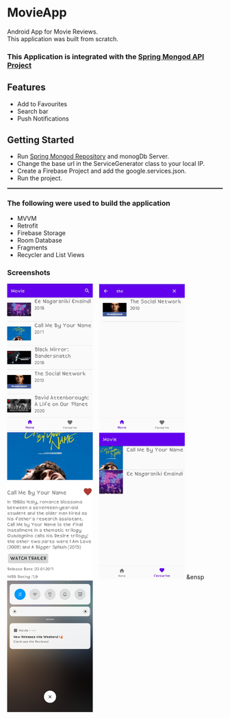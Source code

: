 # MovieApp
Android App for Movie Reviews.      
This application was built from scratch.  

### This Application is integrated with the [Spring Mongod API Project](https://github.com/yash-k9/spring-boot-mongodb-movieAPI)

<!-- Features -->
## Features
- Add to Favourites
- Search bar
- Push Notifications

<!-- GETTING STARTED -->
## Getting Started
- Run [Spring Mongod Repository](https://github.com/yash-k9/spring-boot-mongodb-movieAPI) and monogDb Server.
- Change the base url in the ServiceGenerator class to your local IP.
- Create a Firebase Project and add the google.services.json.   
- Run the project.   

<hr style="border:1px solid gray"> </hr>


### The following were used to build the application
* MVVM
* Retrofit
* Firebase Storage
* Room Database
* Fragments
* Recycler and List Views

<!-- Screenshots -->
### Screenshots
<img src="https://github.com/yash-k9/MovieApp/blob/main/images/movie_list.jpg" width="200"> &ensp; 
<img src="https://github.com/yash-k9/MovieApp/blob/main/images/search.jpg" width="200"> &ensp;
<img src="https://github.com/yash-k9/MovieApp/blob/main/images/movie_info.jpg" width="200"> &ensp;
<img src="https://github.com/yash-k9/MovieApp/blob/main/images/favourites.jpg" width="200"> &ensp
<img src="https://github.com/yash-k9/MovieApp/blob/main/images/push_notification.jpg" width="200">

